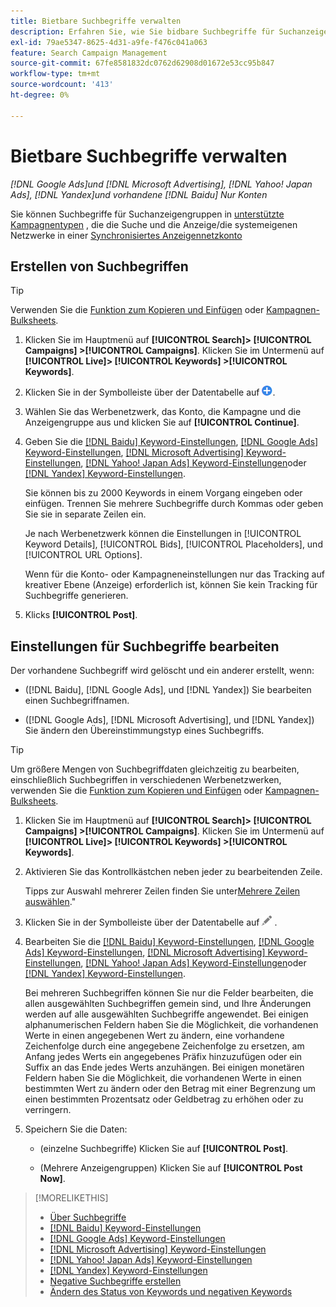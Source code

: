 ```yaml
---
title: Bietbare Suchbegriffe verwalten
description: Erfahren Sie, wie Sie bidbare Suchbegriffe für Suchanzeigengruppen erstellen und verwalten.
exl-id: 79ae5347-8625-4d31-a9fe-f476c041a063
feature: Search Campaign Management
source-git-commit: 67fe8581832dc0762d62908d01672e53cc95b847
workflow-type: tm+mt
source-wordcount: '413'
ht-degree: 0%

---
```


# Bietbare Suchbegriffe verwalten

*[!DNL Google Ads]und [!DNL Microsoft Advertising], [!DNL Yahoo! Japan Ads], [!DNL Yandex]und vorhandene [!DNL Baidu] Nur Konten*

Sie können Suchbegriffe für Suchanzeigengruppen in [unterstützte Kampagnentypen](/help/search-social-commerce/introduction/supported-inventory.md) , die die Suche und die Anzeige/die systemeigenen Netzwerke in einer [Synchronisiertes Anzeigennetzkonto](/help/search-social-commerce/campaign-management/accounts/ad-network-account-about.md)

## Erstellen von Suchbegriffen

>[!TIP]
>
>Verwenden Sie die [Funktion zum Kopieren und Einfügen](/help/search-social-commerce/campaign-management/campaigns/copy-paste.md) oder [Kampagnen-Bulksheets](/help/search-social-commerce/campaign-management/bulksheets/bulksheet-about.md).

1. Klicken Sie im Hauptmenü auf **[!UICONTROL Search]> [!UICONTROL Campaigns] >[!UICONTROL Campaigns]**. Klicken Sie im Untermenü auf **[!UICONTROL Live]> [!UICONTROL Keywords] >[!UICONTROL Keywords]**.

1. Klicken Sie in der Symbolleiste über der Datentabelle auf ![Erstellen](/help/search-social-commerce/assets/add.png "Erstellen").

1. Wählen Sie das Werbenetzwerk, das Konto, die Kampagne und die Anzeigengruppe aus und klicken Sie auf **[!UICONTROL Continue]**.

1. Geben Sie die [[!DNL Baidu] Keyword-Einstellungen](keyword-settings-baidu.md), [[!DNL Google Ads] Keyword-Einstellungen](keyword-settings-google.md), [[!DNL Microsoft Advertising] Keyword-Einstellungen](keyword-settings-microsoft.md), [[!DNL Yahoo! Japan Ads] Keyword-Einstellungen](keyword-settings-yahoo-japan.md)oder [[!DNL Yandex] Keyword-Einstellungen](keyword-settings-yandex.md).

   Sie können bis zu 2000 Keywords in einem Vorgang eingeben oder einfügen. Trennen Sie mehrere Suchbegriffe durch Kommas oder geben Sie sie in separate Zeilen ein.

   Je nach Werbenetzwerk können die Einstellungen in [!UICONTROL Keyword Details], [!UICONTROL Bids], [!UICONTROL Placeholders], und [!UICONTROL URL Options].

   Wenn für die Konto- oder Kampagneneinstellungen nur das Tracking auf kreativer Ebene (Anzeige) erforderlich ist, können Sie kein Tracking für Suchbegriffe generieren.

1. Klicks **[!UICONTROL Post]**.

## Einstellungen für Suchbegriffe bearbeiten

Der vorhandene Suchbegriff wird gelöscht und ein anderer erstellt, wenn:

* ([!DNL Baidu], [!DNL Google Ads], und [!DNL Yandex]) Sie bearbeiten einen Suchbegriffnamen.

* ([!DNL Google Ads], [!DNL Microsoft Advertising], und [!DNL Yandex]) Sie ändern den Übereinstimmungstyp eines Suchbegriffs.

>[!TIP]
>
>Um größere Mengen von Suchbegriffdaten gleichzeitig zu bearbeiten, einschließlich Suchbegriffen in verschiedenen Werbenetzwerken, verwenden Sie die [Funktion zum Kopieren und Einfügen](/help/search-social-commerce/campaign-management/campaigns/copy-paste.md) oder [Kampagnen-Bulksheets](/help/search-social-commerce/campaign-management/bulksheets/bulksheet-about.md).

1. Klicken Sie im Hauptmenü auf **[!UICONTROL Search]> [!UICONTROL Campaigns] >[!UICONTROL Campaigns]**. Klicken Sie im Untermenü auf **[!UICONTROL Live]> [!UICONTROL Keywords] >[!UICONTROL Keywords]**.

1. Aktivieren Sie das Kontrollkästchen neben jeder zu bearbeitenden Zeile.

   Tipps zur Auswahl mehrerer Zeilen finden Sie unter[Mehrere Zeilen auswählen](/help/search-social-commerce/common-tasks/navigation-editing-selection/multiple-rows-select.md).&quot;

1. Klicken Sie in der Symbolleiste über der Datentabelle auf ![Bearbeiten](/help/search-social-commerce/assets/edit.png "Bearbeiten") .

1. Bearbeiten Sie die [[!DNL Baidu] Keyword-Einstellungen](keyword-settings-baidu.md), [[!DNL Google Ads] Keyword-Einstellungen](keyword-settings-google.md), [[!DNL Microsoft Advertising] Keyword-Einstellungen](keyword-settings-microsoft.md), [[!DNL Yahoo! Japan Ads] Keyword-Einstellungen](keyword-settings-yahoo-japan.md)oder [[!DNL Yandex] Keyword-Einstellungen](keyword-settings-yandex.md).

   Bei mehreren Suchbegriffen können Sie nur die Felder bearbeiten, die allen ausgewählten Suchbegriffen gemein sind, und Ihre Änderungen werden auf alle ausgewählten Suchbegriffe angewendet. Bei einigen alphanumerischen Feldern haben Sie die Möglichkeit, die vorhandenen Werte in einen angegebenen Wert zu ändern, eine vorhandene Zeichenfolge durch eine angegebene Zeichenfolge zu ersetzen, am Anfang jedes Werts ein angegebenes Präfix hinzuzufügen oder ein Suffix an das Ende jedes Werts anzuhängen. Bei einigen monetären Feldern haben Sie die Möglichkeit, die vorhandenen Werte in einen bestimmten Wert zu ändern oder den Betrag mit einer Begrenzung um einen bestimmten Prozentsatz oder Geldbetrag zu erhöhen oder zu verringern.

1. Speichern Sie die Daten:

   * (einzelne Suchbegriffe) Klicken Sie auf **[!UICONTROL Post]**.

   * (Mehrere Anzeigengruppen) Klicken Sie auf **[!UICONTROL Post Now]**.

>[!MORELIKETHIS]
>
>* [Über Suchbegriffe](keyword-about.md)
>* [[!DNL Baidu] Keyword-Einstellungen](keyword-settings-baidu.md)
>* [[!DNL Google Ads] Keyword-Einstellungen](keyword-settings-google.md)
>* [[!DNL Microsoft Advertising] Keyword-Einstellungen](keyword-settings-microsoft.md)
>* [[!DNL Yahoo! Japan Ads] Keyword-Einstellungen](keyword-settings-yahoo-japan.md)
>* [[!DNL Yandex] Keyword-Einstellungen](keyword-settings-yandex.md)
>* [Negative Suchbegriffe erstellen](/help/search-social-commerce/campaign-management/campaigns/keyword-negative-create.md)
>* [Ändern des Status von Keywords und negativen Keywords](keyword-status-edit.md)
